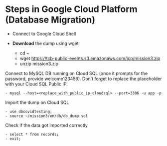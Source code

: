 # Steps in Google Cloud Platform (Database Migration)

- Connect to Google Cloud Shell
- **Download** the dump using wget

  - cd ~
  - wget https://tcb-public-events.s3.amazonaws.com/icp/mission3.zip
  - unzip mission3.zip
 
Connect to MySQL DB running on Cloud SQL (once it prompts for the password, provide welcome123456). Don’t forget to replace the placeholder with your Cloud SQL Public IP.

    - mysql --host=<replace_with_public_ip_cloudsql> --port=3306 -u app -p

Import the dump on Cloud SQL

    - use dbcovidtesting;
    - source ~/mission3/en/db/db_dump.sql

Check if the data got imported correctly
  
    - select * from records;
    - exit;
